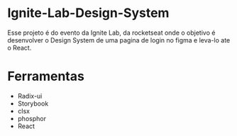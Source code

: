 # Ignite-Lab-Design-System

Esse projeto é do evento da Ignite Lab, da rocketseat onde o objetivo é desenvolver o Design System de uma pagina de login no figma e leva-lo ate o React.

# Ferramentas
- Radix-ui
- Storybook
- clsx
- phosphor
- React
